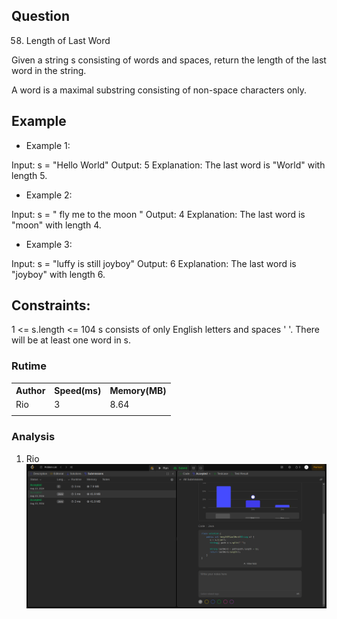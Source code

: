 

## Question
58. Length of Last Word
 
Given a string s consisting of words and spaces, return the length of the last word in the string.

A word is a maximal 
substring
 consisting of non-space characters only.
 

## Example
- Example 1:

Input: s = "Hello World"
Output: 5
Explanation: The last word is "World" with length 5.

- Example 2:

Input: s = "   fly me   to   the moon  "
Output: 4
Explanation: The last word is "moon" with length 4.


- Example 3:

Input: s = "luffy is still joyboy"
Output: 6
Explanation: The last word is "joyboy" with length 6.


## Constraints:

1 <= s.length <= 104
s consists of only English letters and spaces ' '.
There will be at least one word in s.

### Rutime
<table>
  <tr>
    <th>Author</th>
    <th>Speed(ms)</th>
    <th>Memory(MB)</th>
  </tr>
 
  <tr>
    <td>Rio</td>
    <td>3</td>
    <td>8.64</td>
  </tr>
  <tr>
    <td></td>
    <td></td>
    <td></td>
  </tr>
</table>


### Analysis
1. Rio 
![im](img/rio.png)

